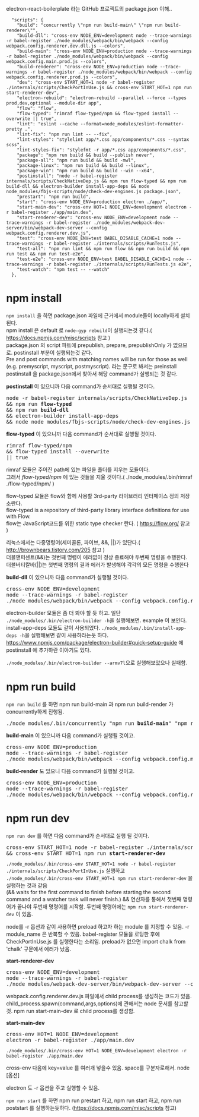 electron-react-boilerplate 라는 GitHub 프로젝트의 package.json 이해.. 

```
  "scripts": {
    "build": "concurrently \"npm run build-main\" \"npm run build-renderer\"",
    "build-dll": "cross-env NODE_ENV=development node --trace-warnings -r babel-register ./node_modules/webpack/bin/webpack --config webpack.config.renderer.dev.dll.js --colors",
    "build-main": "cross-env NODE_ENV=production node --trace-warnings -r babel-register ./node_modules/webpack/bin/webpack --config webpack.config.main.prod.js --colors",
    "build-renderer": "cross-env NODE_ENV=production node --trace-warnings -r babel-register ./node_modules/webpack/bin/webpack --config webpack.config.renderer.prod.js --colors",
    "dev": "cross-env START_HOT=1 node -r babel-register ./internals/scripts/CheckPortInUse.js && cross-env START_HOT=1 npm run start-renderer-dev",
    "electron-rebuild": "electron-rebuild --parallel --force --types prod,dev,optional --module-dir app",
    "flow": "flow",
    "flow-typed": "rimraf flow-typed/npm && flow-typed install --overwrite || true",
    "lint": "eslint --cache --format=node_modules/eslint-formatter-pretty .",
    "lint-fix": "npm run lint -- --fix",
    "lint-styles": "stylelint app/*.css app/components/*.css --syntax scss",
    "lint-styles-fix": "stylefmt -r app/*.css app/components/*.css",
    "package": "npm run build && build --publish never",
    "package-all": "npm run build && build -mwl",
    "package-linux": "npm run build && build --linux",
    "package-win": "npm run build && build --win --x64",
    "postinstall": "node -r babel-register internals/scripts/CheckNativeDep.js && npm run flow-typed && npm run build-dll && electron-builder install-app-deps && node node_modules/fbjs-scripts/node/check-dev-engines.js package.json",
    "prestart": "npm run build",
    "start": "cross-env NODE_ENV=production electron ./app/",
    "start-main-dev": "cross-env HOT=1 NODE_ENV=development electron -r babel-register ./app/main.dev",
    "start-renderer-dev": "cross-env NODE_ENV=development node --trace-warnings -r babel-register ./node_modules/webpack-dev-server/bin/webpack-dev-server --config webpack.config.renderer.dev.js",
    "test": "cross-env NODE_ENV=test BABEL_DISABLE_CACHE=1 node --trace-warnings -r babel-register ./internals/scripts/RunTests.js",
    "test-all": "npm run lint && npm run flow && npm run build && npm run test && npm run test-e2e",
    "test-e2e": "cross-env NODE_ENV=test BABEL_DISABLE_CACHE=1 node --trace-warnings -r babel-register ./internals/scripts/RunTests.js e2e",
    "test-watch": "npm test -- --watch"
  },
```

# npm install

```npm install``` 을 하면 package.json 파일에 근거에서 module들이  locally하게 설치된다.  
npm install 은 default 로 ```node-gyp rebuild```이 실행되는것 같다.( https://docs.npmjs.com/misc/scripts 참고 )  
package.json 의 script 파트에 prepublish, prepare, prepublishOnly 가 없으므로. postinstall 부분이 실행되는것 같다.  
Pre and post commands with matching names will be run for those as well (e.g. premyscript, myscript, postmyscript).
라는 문구로 봐서는 preinstall postinstall 을 package.json에서 찾아서 해당 command가 실행되는 것 같다.   

**postinstall** 이 있으니까 다음 command가 순서대로 실행될 것이다.  
<pre>
node -r babel-register internals/scripts/CheckNativeDep.js 
&& npm run <b>flow-typed</b> 
&& npm run <b>build-dll</b> 
&& electron-builder install-app-deps 
&& node node_modules/fbjs-scripts/node/check-dev-engines.js package.json
</pre>

**flow-typed** 이 있으니까 다음 command가 순서대로 실행될 것이다.  
<pre>
rimraf flow-typed/npm 
&& flow-typed install --overwrite 
|| true
</pre>

rimraf 모듈은 주어진 path에 있는 파일을 폴더를 지우는 모듈이다.  
그래서 *flow-typed/npm* 에 있는 것들을 지울 것이다.( ./node_modules/.bin/rimraf ./flow-typed/npm/ )  

flow-typed 모듈은 flow와 함께 사용할 3rd-party 라이브러리 인터페이스 정의 저장소란다.  
flow-typed is a repository of third-party library interface definitions for use with Flow.  
flow는 JavaScript코드를 위한 static type checker 란다. ( https://flow.org/ 참고 )

리눅스에서는 다중명령어(세미콜론, 파이브, &&, ||)가 있단다.( http://brownbears.tistory.com/205 참고 )  
더블앤퍼센트(&&)는 첫번째 명령이 에러없이 정상 종료해야 두번째 명령을 수행한다.  
더블버티칼바(||)는 첫번째 명령의 결과 에러가 발생해야 각각의 모든 명령을 수행한다

**build-dll** 이 있으니까 다음 command가 실행될 것이다. 
<pre>
cross-env NODE_ENV=development 
node --trace-warnings -r babel-register 
./node_modules/webpack/bin/webpack --config webpack.config.renderer.dev.dll.js --colors
</pre>

electron-builder 모듈은 좀 더 봐야 할 듯 하고. 일단 ```./node_modules/.bin/electron-builder -h```을 실행해보면. example 이 보인다. 
install-app-deps 모듈도 같이 사용되었다. ```./node_modules/.bin/install-app-deps -h```을 실행해보면 같이 사용하라는듯 하다. 
https://www.npmjs.com/package/electron-builder#quick-setup-guide 에 postinstall 에 추가하란 이야기도 있다. 

```./node_modules/.bin/electron-builder --armv7l```으로 실행해보았으나 실패함. 


# npm run build

```npm run build``` 를 하면 npm run build-main 과 npm run build-render 가 concurrently하게 진행됨. 

<pre>
./node_modules/.bin/concurrently "npm run <b>build-main</b>" "npm run <b>build-renderer</b>"
</pre>

**build-main** 이 있으니까 다음 command가 실행될 것이고.
<pre>
cross-env NODE_ENV=production 
node --trace-warnings -r babel-register 
./node_modules/webpack/bin/webpack --config webpack.config.main.prod.js --colors
</pre>

**build-render** 도 있으니 다음 command가 실행될 것이고.
<pre>
cross-env NODE_ENV=production 
node --trace-warnings -r babel-register 
./node_modules/webpack/bin/webpack --config webpack.config.renderer.prod.js --colors
</pre>

# npm run dev

```npm run dev``` 를 하면 다음 command가 순서대로 실행 될 것이다.  

<pre>
cross-env START_HOT=1 node -r babel-register ./internals/scripts/CheckPortInUse.js 
&& cross-env START_HOT=1 npm run <b>start-renderer-dev</b>
</pre>

```./node_modules/.bin/cross-env START_HOT=1 node -r babel-register ./internals/scripts/CheckPortInUse.js``` 실행하고  
```./node_modules/.bin/cross-env START_HOT=1 npm run start-renderer-dev``` 을 실행하는 것과 같음  
(&& waits for the first command to finish before starting the second command and a watcher task will never finish.)
&& 연산자를 통해서 첫번째 명령어가 끝나야 두번재 명령어를 시작함. 두번째 명령어에는 ```npm run start-renderer-dev``` 이 있음. 

node를 -r 옵션과 같이 사용하면 preload 하고자 하는 module 를 지정할 수 있음. -r module_name 은 반복할 수 있음. 
babel-register 모듈을 로딩한 후에 CheckPortInUse.js 를 실행한다는 소리임. preload가 없으면 import chalk from 'chalk' 구문에서 에러가 났음. 

**start-renderer-dev**
<pre>
cross-env NODE_ENV=development 
node --trace-warnings -r babel-register 
./node_modules/webpack-dev-server/bin/webpack-dev-server --config webpack.config.renderer.dev.js
</pre>

webpack.config.renderer.dev.js 파일에서 child process를 생성하는 코드가 있음. child_process.spawn(command,args,options)에 관해서는 node 문서를 참고할것.
npm run start-main-dev 로 child process를 생성함. 

**start-main-dev** 

<pre>
cross-env HOT=1 NODE_ENV=development 
electron -r babel-register ./app/main.dev
</pre>

```./node_modules/.bin/cross-env HOT=1 NODE_ENV=development electron -r babel-register ./app/main.dev```




cross-env 다음에 key=value 를 여러개 넣을수 있음. space를 구분자로해서. 
node [옵션]

electron 도 -r 옵션을 주고 실행할 수 있음. 



```npm run start``` 를 하면 npm run prestart 하고, npm run start 하고, npm run poststart 를 실행하는듯하다. 
(https://docs.npmjs.com/misc/scripts 참고)
